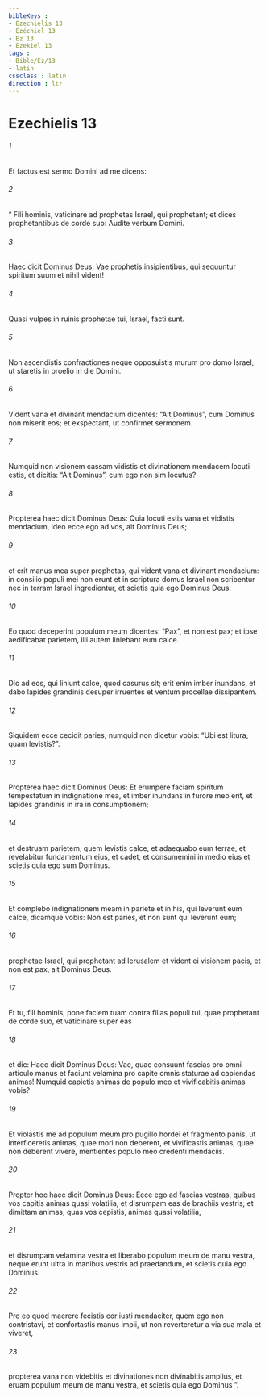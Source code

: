 ```yaml
---
bibleKeys : 
- Ezechielis 13
- Ézéchiel 13
- Ez 13
- Ezekiel 13
tags : 
- Bible/Ez/13
- latin
cssclass : latin
direction : ltr
---
```


# Ezechielis 13

###### 1
Et factus est sermo Domini ad me dicens: 
###### 2
“ Fili hominis, vaticinare ad prophetas Israel, qui prophetant; et dices prophetantibus de corde suo: Audite verbum Domini. 
###### 3
Haec dicit Dominus Deus: Vae prophetis insipientibus, qui sequuntur spiritum suum et nihil vident! 
###### 4
Quasi vulpes in ruinis prophetae tui, Israel, facti sunt. 
###### 5
Non ascendistis confractiones neque opposuistis murum pro domo Israel, ut staretis in proelio in die Domini. 
###### 6
Vident vana et divinant mendacium dicentes: “Ait Dominus”, cum Dominus non miserit eos; et exspectant, ut confirmet sermonem. 
###### 7
Numquid non visionem cassam vidistis et divinationem mendacem locuti estis, et dicitis: “Ait Dominus”, cum ego non sim locutus?
###### 8
Propterea haec dicit Dominus Deus: Quia locuti estis vana et vidistis mendacium, ideo ecce ego ad vos, ait Dominus Deus; 
###### 9
et erit manus mea super prophetas, qui vident vana et divinant mendacium: in consilio populi mei non erunt et in scriptura domus Israel non scribentur nec in terram Israel ingredientur, et scietis quia ego Dominus Deus. 
###### 10
Eo quod deceperint populum meum dicentes: “Pax”, et non est pax; et ipse aedificabat parietem, illi autem liniebant eum calce. 
###### 11
Dic ad eos, qui liniunt calce, quod casurus sit; erit enim imber inundans, et dabo lapides grandinis desuper irruentes et ventum procellae dissipantem. 
###### 12
Siquidem ecce cecidit paries; numquid non dicetur vobis: “Ubi est litura, quam levistis?”. 
###### 13
Propterea haec dicit Dominus Deus: Et erumpere faciam spiritum tempestatum in indignatione mea, et imber inundans in furore meo erit, et lapides grandinis in ira in consumptionem; 
###### 14
et destruam parietem, quem levistis calce, et adaequabo eum terrae, et revelabitur fundamentum eius, et cadet, et consumemini in medio eius et scietis quia ego sum Dominus.
###### 15
Et complebo indignationem meam in pariete et in his, qui leverunt eum calce, dicamque vobis: Non est paries, et non sunt qui leverunt eum; 
###### 16
prophetae Israel, qui prophetant ad Ierusalem et vident ei visionem pacis, et non est pax, ait Dominus Deus.
###### 17
Et tu, fili hominis, pone faciem tuam contra filias populi tui, quae prophetant de corde suo, et vaticinare super eas 
###### 18
et dic: Haec dicit Dominus Deus: Vae, quae consuunt fascias pro omni articulo manus et faciunt velamina pro capite omnis staturae ad capiendas animas! Numquid capietis animas de populo meo et vivificabitis animas vobis? 
###### 19
Et violastis me ad populum meum pro pugillo hordei et fragmento panis, ut interficeretis animas, quae mori non deberent, et vivificastis animas, quae non deberent vivere, mentientes populo meo credenti mendaciis.
###### 20
Propter hoc haec dicit Dominus Deus: Ecce ego ad fascias vestras, quibus vos capitis animas quasi volatilia, et disrumpam eas de brachiis vestris; et dimittam animas, quas vos cepistis, animas quasi volatilia, 
###### 21
et disrumpam velamina vestra et liberabo populum meum de manu vestra, neque erunt ultra in manibus vestris ad praedandum, et scietis quia ego Dominus.
###### 22
Pro eo quod maerere fecistis cor iusti mendaciter, quem ego non contristavi, et confortastis manus impii, ut non reverteretur a via sua mala et viveret, 
###### 23
propterea vana non videbitis et divinationes non divinabitis amplius, et eruam populum meum de manu vestra, et scietis quia ego Dominus ”.
